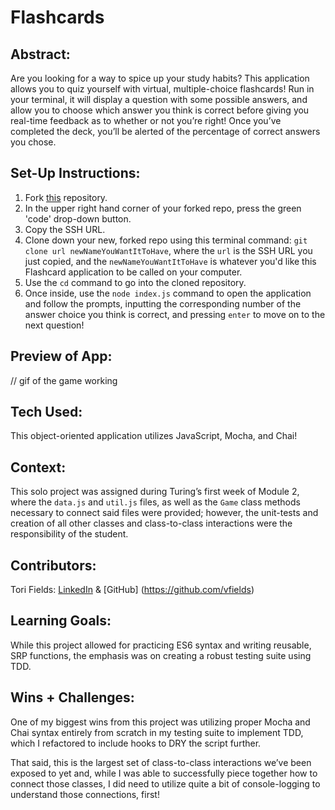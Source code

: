 # Flashcards

## Abstract:
Are you looking for a way to spice up your study habits? This application allows you to quiz yourself with virtual, multiple-choice flashcards! Run in your terminal, it will display a question with some possible answers, and allow you to choose which answer you think is correct before giving you real-time feedback as to whether or not you’re right! Once you’ve completed the deck, you’ll be alerted of the percentage of correct answers you chose.

## Set-Up Instructions:
1. Fork [this](https://github.com/vfields/flashcards-starter) repository.
2. In the upper right hand corner of your forked repo, press the green 'code' drop-down button.
3. Copy the SSH URL.
4. Clone down your new, forked repo using this terminal command: <code>git clone url newNameYouWantItToHave</code>, where the <code>url</code> is the SSH URL you just copied, and the <code>newNameYouWantItToHave</code> is whatever you'd like this Flashcard application to be called on your computer.
5. Use the <code>cd</code> command to go into the cloned repository.
6. Once inside, use the <code>node index.js</code> command to open the application and follow the prompts, inputting the corresponding number of the answer choice you think is correct, and pressing <code>enter</code> to move on to the next question!

## Preview of App:
// gif of the game working

## Tech Used:
This object-oriented application utilizes JavaScript, Mocha, and Chai!

## Context:
This solo project was assigned during Turing’s first week of Module 2, where the <code>data.js</code> and <code>util.js</code> files, as well as the <code>Game</code> class methods necessary to connect said files were provided; however, the unit-tests and creation of all other classes and class-to-class interactions were the responsibility of the student.

## Contributors:
Tori Fields:
[LinkedIn](https://www.linkedin.com/in/victoria-ashley-fields/) & [GitHub] (https://github.com/vfields)

## Learning Goals:
While this project allowed for practicing ES6 syntax and writing reusable, SRP functions, the emphasis was on creating a robust testing suite using TDD.

## Wins + Challenges:

One of my biggest wins from this project was utilizing proper Mocha and Chai syntax entirely from scratch in my testing suite to implement TDD, which I refactored to include hooks to DRY the script further.

That said, this is the largest set of class-to-class interactions we’ve been exposed to yet and, while I was able to successfully piece together how to connect those classes, I did need to utilize quite a bit of console-logging to understand those connections, first!
